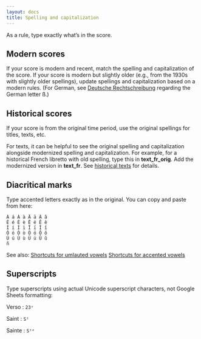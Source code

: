 ```yaml
---
layout: docs 
title: Spelling and capitalization
---
```

As a rule, type exactly what’s in the score.

## Modern scores
If your score is modern and recent, match the spelling and capitalization of the score. If your score is modern but slightly older (e.g., from the 1930s with slightly older spellings), update spellings and capitalization based on a modern rules. (For German, see <a href="https://grammis.ids-mannheim.de/rechtschreibung/6180">Deutsche Rechtschreibung</a> regarding the German letter ß.)

## Historical scores
If your score is from the original time period, use the original spellings for titles, texts, etc.

For texts, it can be helpful to see the original spelling and capitalization alongside modernized spelling and capitalization. For example, for a historical French libretto with old spelling, type this in **text_fr_orig**. Add the modernized version in **text_fr**. See [historical texts](/docs/references/text_orig) for details.

## Diacritical marks
Type accented letters exactly as in the original. You can copy and paste from here:
```
Á á À à Ä ä Â â
É é È è Ë ë Ê ê
Í í Ì ì Ï ï Î î
Ó ó Ò ò Ö ö Ô ô
Ú ú Ù ù Ü ü Û û
ñ
```
See also:
[Shortcuts for umlauted vowels](https://www.lifewire.com/typing-characters-with-umlaut-accent-marks-1074115)
[Shortcuts for accented vowels](https://www.lifewire.com/typing-characters-with-acute-accent-marks-1074098)

## Superscripts
Type superscripts using actual Unicode superscript characters, not Google Sheets formatting:

Verso
: `23ᵛ`

Saint
: `Sᵗ`

Sainte
: `Sᵗᵉ`
